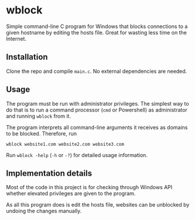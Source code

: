 # wblock
 Simple command-line C program for Windows that blocks connections to a given hostname by editing the hosts file. Great for wasting less time on the Internet.

## Installation
Clone the repo and compile `main.c`. No external dependencies are needed.

## Usage
The program must be run with administrator privileges. The simplest way to do that is to run a command processor (`cmd` or Powershell) as administrator and running `wblock` from it.

The program interprets all command-line arguments it receives as domains to be blocked. Therefore, run

`wblock website1.com website2.com website3.com`

Run `wblock -help` (`-h` or `-?`) for detailed usage information.

## Implementation details
Most of the code in this project is for checking through Windows API whether elevated privileges are given to the program.

As all this program does is edit the hosts file, websites can be unblocked by undoing the changes manually.
